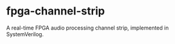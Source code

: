 # fpga-channel-strip
A real-time FPGA audio processing channel strip, implemented in SystemVerilog.
